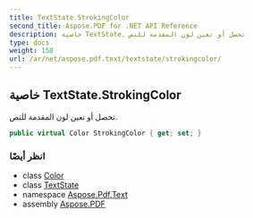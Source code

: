 ```yaml
---
title: TextState.StrokingColor
second_title: Aspose.PDF for .NET API Reference
description: خاصية TextState. تحصل أو تعين لون المقدمة للنص
type: docs
weight: 150
url: /ar/net/aspose.pdf.text/textstate/strokingcolor/
---
```

## خاصية TextState.StrokingColor

تحصل أو تعين لون المقدمة للنص.

```csharp
public virtual Color StrokingColor { get; set; }
```

### انظر أيضًا

* class [Color](../../../aspose.pdf/color/)
* class [TextState](../)
* namespace [Aspose.Pdf.Text](../../../aspose.pdf.text/)
* assembly [Aspose.PDF](../../../)